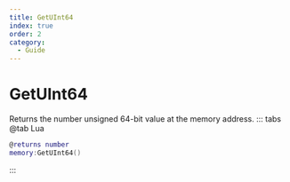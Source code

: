 ```yaml
---
title: GetUInt64
index: true
order: 2
category:
  - Guide
---
```


# GetUInt64
Returns the number unsigned 64-bit value at the memory address.
::: tabs
@tab Lua
```lua
@returns number
memory:GetUInt64()
```

:::